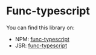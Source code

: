 # Func-typescript

You can find this library on: 
- NPM: [func-typescript]([https://www.npmjs.com/package/try-typescript](https://www.npmjs.com/package/func-typescript))
- JSR: [func-typescript]([https://jsr.io/@francois-egner/try-typescript](https://jsr.io/@francois-egner/func-typescript))
